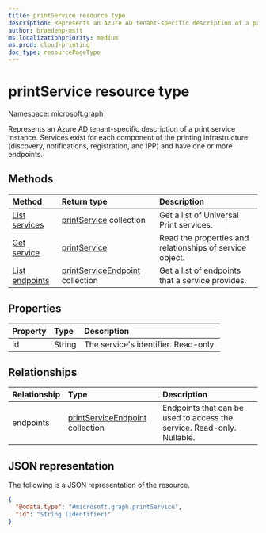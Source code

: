 ```yaml
---
title: printService resource type
description: Represents an Azure AD tenant-specific description of a print service instance. Services exist for each component of the printing infrastructure (e.g., discovery, notifications, registration and IPP) and have one or more endpoints.
author: braedenp-msft
ms.localizationpriority: medium
ms.prod: cloud-printing
doc_type: resourcePageType
---
```


# printService resource type

Namespace: microsoft.graph

Represents an Azure AD tenant-specific description of a print service instance. Services exist for each component of the printing infrastructure (discovery, notifications, registration, and IPP) and have one or more endpoints.

## Methods

| Method                                                  | Return type                                                | Description                                              |
| :------------------------------------------------------ | :--------------------------------------------------------- | :------------------------------------------------------- |
| [List services](../api/print-list-services.md)          | [printService](printservice.md) collection                 | Get a list of Universal Print services.                  |
| [Get service](../api/printservice-get.md)               | [printService](printservice.md)                            | Read the properties and relationships of service object. |
| [List endpoints](../api/printservice-list-endpoints.md) | [printServiceEndpoint](printserviceendpoint.md) collection | Get a list of endpoints that a service provides.         |

## Properties

| Property | Type   | Description                          |
| :------- | :----- | :----------------------------------- |
| id       | String | The service's identifier. Read-only. |

## Relationships

| Relationship | Type                                                       | Description                                                            |
| :----------- | :--------------------------------------------------------- | :--------------------------------------------------------------------- |
| endpoints    | [printServiceEndpoint](printserviceendpoint.md) collection | Endpoints that can be used to access the service. Read-only. Nullable. |

## JSON representation

The following is a JSON representation of the resource.

<!-- {
  "blockType": "resource",
  "keyProperty": "id",
  "@odata.type": "microsoft.graph.printService",
  "openType": false
}
-->

```json
{
  "@odata.type": "#microsoft.graph.printService",
  "id": "String (identifier)"
}
```
